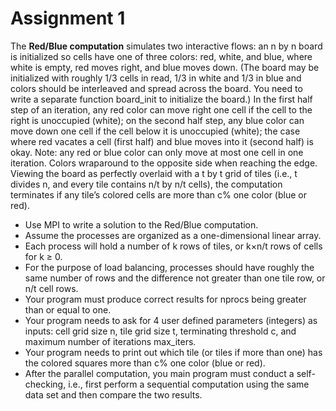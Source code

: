 # Assignment 1
The **Red/Blue computation** simulates two interactive flows: an n by n board is initialized so cells have one of three colors: red, white, and blue, where white is empty, red moves right, and blue moves down. (The board may be initialized with roughly 1/3 cells in read, 1/3 in white and 1/3 in blue and colors should be interleaved and spread across the board. You need to write a separate function board_init to initialize the board.) In the first half step of an iteration, any red color can move right one cell if the cell to the right is unoccupied (white); on the second half step, any blue color can move down one cell if the cell below it is unoccupied (white); the case where red vacates a cell (first half) and blue moves into it (second half) is okay. Note: any red or blue color can only move at most one cell in one iteration. Colors wraparound to the opposite side when reaching the edge. Viewing the board as perfectly overlaid with a t by t grid of tiles (i.e., t divides n, and every tile contains n/t by n/t cells), the computation terminates if any tile’s colored cells are more than c% one color (blue or red).

* Use MPI to write a solution to the Red/Blue computation.
* Assume the processes are organized as a one-dimensional linear array.
* Each process will hold a number of k rows of tiles, or k×n/t rows of cells for k ≥ 0.
* For the purpose of load balancing, processes should have roughly the same number of rows and the difference not greater than one tile row, or n/t cell rows.
* Your program must produce correct results for nprocs being greater than or equal to one.
* Your program needs to ask for 4 user defined parameters (integers) as inputs: cell grid size n, tile grid size t, terminating threshold c, and maximum number of iterations max_iters.
* Your program needs to print out which tile (or tiles if more than one) has the colored squares more than c% one color (blue or red).
* After the parallel computation, you main program must conduct a self-checking, i.e., first perform a sequential computation using the same data set and then compare the two results.

